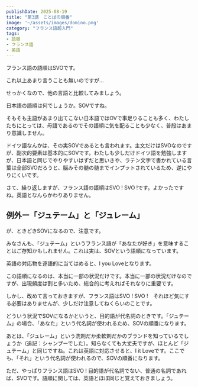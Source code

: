 ```yaml
---
publishDate: 2025-08-19
title: "第3講　ことばの順番"
image: '~/assets/images/domino.png'
category: "フランス語超入門"
tags:
- 語順
- フランス語
- 英語
---
```

フランス語の語順はSVOです。

これ以上あまり言うことも無いのですが…

せっかくなので、他の言語と比較してみましょう。

日本語の語順は何でしょうか。SOVですね。

そもそも主語があまり出てこない日本語ではOVで事足りることも多く、わたしたちにとっては、母語であるのでその語順に気を配ることも少なく、普段はあまり意識しません。

ドイツ語なんかは、その実SOVであるとも言われます。主文だけはSVOなのですが、副次的要素は基本的にSOVです。わたしも少しだけドイツ語を勉強しますが、日本語と同じでやりやすいはずだと思いきや、ラテン文字で書かれている言葉は全部SVOだろうと、脳みその髄の髄までインプットされているため、逆にやりにくいです。

さて、繰り返しますが、フランス語の語順はSVO ! SVO !です。よかったですね。英語となんらかわりありません。

## 例外ー「ジュテーム」と「ジュレーム」

が、ときどきSOVになるので、注意です。

みなさんも、「ジュテーム」というフランス語が「あなたが好き」を意味することはご存知かもしれません。これは実は、SOVという語順になっています。

英語の対応物を逐語的に当てはめると、I you Loveとなります。

この語順になるのは、本当に一部の状況だけです。本当に一部の状況だけなのですが、出現頻度は割と多いため、総合的に考えればそれなりに重要です。

しかし、改めて言っておきますが、フランス語はSVO ! SVO !　それほど気にする必要はありませんが、少しだけ注意してねくらいのことです。

どういう状況でSOVになるかというと、目的語が代名詞のときです。「ジュテーム」の場合、「あなた」という代名詞が使われるため、SOVの順番になります。

あとは、「ジュレーム」という洗剤だか柔軟剤だかのブランドを知っているでしょうか（追記：シャンプーでした）。知らなくても大丈夫ですが、ほとんど「ジュテーム」と同じですね。これは英語に対応させると、I it Loveです。ここでも、「それ」という代名詞が使われるので、SOVの順番になります。

ただ、やっぱりフランス語はSVO ! 目的語が代名詞でない、普通の名詞であれば、SVOです。語順に関しては、英語とほぼ同じと覚えておきましょう。